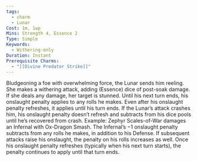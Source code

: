 ```yaml
---
tags:
  - charm
  - Lunar
Cost: 1m, 1wp
Mins: Strength 4, Essence 2
Type: Simple
Keywords:
  - Withering-only
Duration: Instant
Prerequisite Charms:
  - "[[Divine Predator Strike]]"
---
```

Bludgeoning a foe with overwhelming force, the Lunar sends him reeling. She makes a withering attack, adding (Essence) dice of post-soak damage. If she deals any damage, her target is stunned. Until his next turn ends, his onslaught penalty applies to any rolls he makes. Even after his onslaught penalty refreshes, it applies until his turn ends. If the Lunar’s attack crashes him, his onslaught penalty doesn’t refresh and subtracts from his dice pools until he’s recovered from crash. Example: Zephyr Scales-of-War damages an Infernal with Ox-Dragon Smash. The Infernal’s −1 onslaught penalty subtracts from any rolls he makes, in addition to his Defense. If subsequent attacks raise his onslaught, the penalty on his rolls increases as well. Once his onslaught penalty refreshes (typically when his next turn starts), the penalty continues to apply until that turn ends.